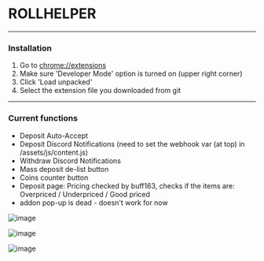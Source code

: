 
# ROLLHELPER

------------
### Installation
1.  Go to [chrome://extensions](chrome://extensions "chrome://extensions")
2.  Make sure 'Developer  Mode' option is turned on (upper right corner)
3.  Click 'Load unpacked'
4. Select the extension file you downloaded from git
------------

### Current functions
- Deposit Auto-Accept
- Deposit Discord Notifications (need to set the webhook var (at top) in /assets/js/content.js)
- Withdraw Discord Notifications
- Mass deposit de-list button
- Coins counter button
- Deposit page: Pricing checked by buff163, checks if the items are: Overpriced / Underpriced / Good priced
- addon pop-up is dead - doesn't work for now



![image](https://user-images.githubusercontent.com/43382783/226195068-8ea21e4c-dc53-4474-8c08-0f6e8a3daf97.png)

![image](https://user-images.githubusercontent.com/43382783/226195058-a11a30c3-3d9a-4bb0-8849-6383289d913f.png)

![image](https://user-images.githubusercontent.com/43382783/226195091-a47d8102-fe48-4250-8a54-a1f1ac05dc19.png)
